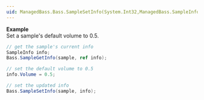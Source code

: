 ```yaml
---
uid: ManagedBass.Bass.SampleSetInfo(System.Int32,ManagedBass.SampleInfo)
---
```


**Example**  
Set a sample's default volume to 0.5.

```csharp
// get the sample's current info
SampleInfo info;
Bass.SampleGetInfo(sample, ref info);

// set the default volume to 0.5
info.Volume = 0.5;

// set the updated info
Bass.SampleSetInfo(sample, info);
```
